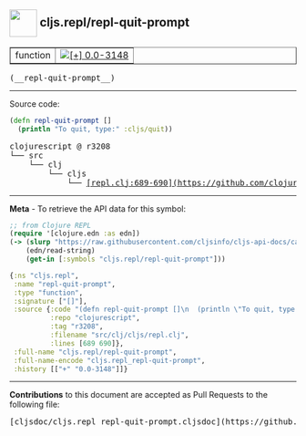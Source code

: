 ## <img width="48px" valign="middle" src="http://i.imgur.com/Hi20huC.png"> cljs.repl/repl-quit-prompt

 <table border="1">
<tr>

<td>function</td>
<td><a href="https://github.com/cljsinfo/cljs-api-docs/tree/0.0-3148"><img valign="middle" alt="[+] 0.0-3148" src="https://img.shields.io/badge/+-0.0--3148-lightgrey.svg"></a> </td>
</tr>
</table>

 <samp>
(__repl-quit-prompt__)<br>
</samp>

---





Source code:

```clj
(defn repl-quit-prompt []
  (println "To quit, type:" :cljs/quit))
```

 <pre>
clojurescript @ r3208
└── src
    └── clj
        └── cljs
            └── <ins>[repl.clj:689-690](https://github.com/clojure/clojurescript/blob/r3208/src/clj/cljs/repl.clj#L689-L690)</ins>
</pre>


---

__Meta__ - To retrieve the API data for this symbol:

```clj
;; from Clojure REPL
(require '[clojure.edn :as edn])
(-> (slurp "https://raw.githubusercontent.com/cljsinfo/cljs-api-docs/catalog/cljs-api.edn")
    (edn/read-string)
    (get-in [:symbols "cljs.repl/repl-quit-prompt"]))
```

```clj
{:ns "cljs.repl",
 :name "repl-quit-prompt",
 :type "function",
 :signature ["[]"],
 :source {:code "(defn repl-quit-prompt []\n  (println \"To quit, type:\" :cljs/quit))",
          :repo "clojurescript",
          :tag "r3208",
          :filename "src/clj/cljs/repl.clj",
          :lines [689 690]},
 :full-name "cljs.repl/repl-quit-prompt",
 :full-name-encode "cljs.repl_repl-quit-prompt",
 :history [["+" "0.0-3148"]]}

```

---

__Contributions__ to this document are accepted as Pull Requests to the following file:

 <pre>
[cljsdoc/cljs.repl_repl-quit-prompt.cljsdoc](https://github.com/cljsinfo/cljs-api-docs/blob/master/cljsdoc/cljs.repl_repl-quit-prompt.cljsdoc)
</pre>

